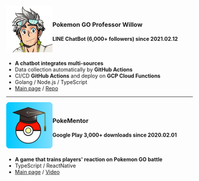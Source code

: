 <img src="./images/professor-willow.png" width="125" align="left" />
<div>
    <br />
    <h3>Pokemon GO Professor Willow</h3>
    <h4>LINE ChatBot (6,000+ followers) since 2021.02.12</h4>
    <br />
    <ul>
        <li><strong>A chatbot integrates multi-sources</strong></li>
        <li>Data collection automatically by <strong>GitHub Actions</strong></li>
        <li>CI/CD <strong>GitHub Actions</strong> and deploy on <strong>GCP Cloud Functions</strong></li>
        <li>Golang / Node.js / TypeScript</li>
        <li><a href="https://page.line.me/?accountId=611mscwy">Main page</a> / <a href="https://github.com/pmgo-professor-willow/line-chatbot">Repo</a></li>
    </ul>
</div>

<hr />

<img src="./images/pokementor.png" width="125" align="left" />
<div>
    <br />
    <h3>PokeMentor</h3>
    <h4>Google Play 3,000+ downloads since 2020.02.01</h4>
    <br />
    <ul>
        <li><strong>A game that trains players' reaction on Pokemon GO battle</strong></li>
        <li>TypeScript / ReactNative</li>
        <li><a href="https://poke-mentor.salmon.tw/">Main page</a> / <a href="https://www.youtube.com/watch?v=dW4vStLfu-k">Video</a></li>
    </ul>
</div>
